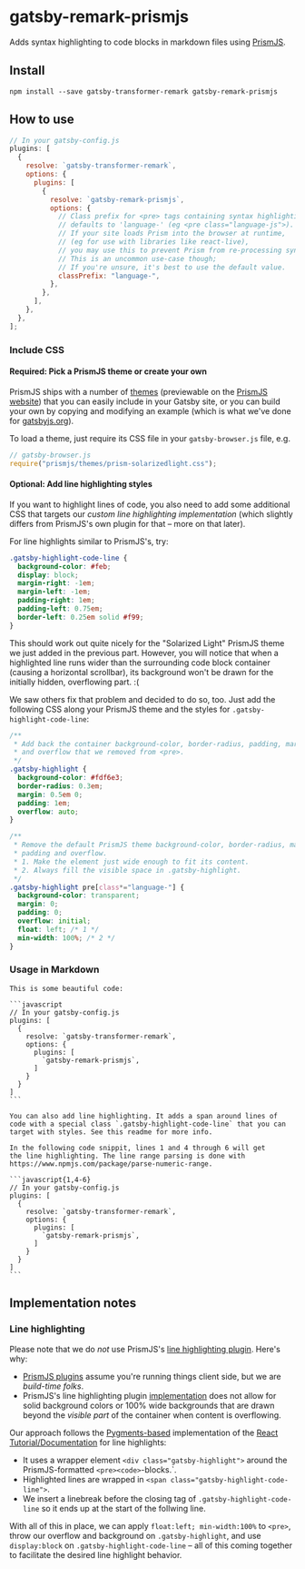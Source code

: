 # gatsby-remark-prismjs

Adds syntax highlighting to code blocks in markdown files using
[PrismJS](http://prismjs.com/).

## Install

`npm install --save gatsby-transformer-remark gatsby-remark-prismjs`

## How to use

```javascript
// In your gatsby-config.js
plugins: [
  {
    resolve: `gatsby-transformer-remark`,
    options: {
      plugins: [
        {
          resolve: `gatsby-remark-prismjs`,
          options: {
            // Class prefix for <pre> tags containing syntax highlighting;
            // defaults to 'language-' (eg <pre class="language-js">).
            // If your site loads Prism into the browser at runtime,
            // (eg for use with libraries like react-live),
            // you may use this to prevent Prism from re-processing syntax.
            // This is an uncommon use-case though;
            // If you're unsure, it's best to use the default value.
            classPrefix: "language-",
          },
        },
      ],
    },
  },
];
```

### Include CSS

#### Required: Pick a PrismJS theme or create your own

PrismJS ships with a number of [themes][5] (previewable on the [PrismJS
website][6]) that you can easily include in your Gatsby site, or you can build
your own by copying and modifying an example (which is what we've done for
[gatsbyjs.org](https://gatsbyjs.org)).

To load a theme, just require its CSS file in your `gatsby-browser.js` file, e.g.

```javascript
// gatsby-browser.js
require("prismjs/themes/prism-solarizedlight.css");
```

#### Optional: Add line highlighting styles

If you want to highlight lines of code, you also need to add some additional CSS
that targets our _custom line highlighting implementation_ (which slightly
differs from PrismJS's own plugin for that – more on that later).

For line highlights similar to PrismJS's, try:

```css
.gatsby-highlight-code-line {
  background-color: #feb;
  display: block;
  margin-right: -1em;
  margin-left: -1em;
  padding-right: 1em;
  padding-left: 0.75em;
  border-left: 0.25em solid #f99;
}
```

This should work out quite nicely for the "Solarized Light" PrismJS theme we
just added in the previous part. However, you will notice that when a
highlighted line runs wider than the surrounding code block container (causing a
horizontal scrollbar), its background won't be drawn for the initially hidden,
overflowing part. :(

We saw others fix that problem and decided to do so, too. Just add the following
CSS along your PrismJS theme and the styles for `.gatsby-highlight-code-line`:

```css
/**
 * Add back the container background-color, border-radius, padding, margin
 * and overflow that we removed from <pre>.
 */
.gatsby-highlight {
  background-color: #fdf6e3;
  border-radius: 0.3em;
  margin: 0.5em 0;
  padding: 1em;
  overflow: auto;
}

/**
 * Remove the default PrismJS theme background-color, border-radius, margin,
 * padding and overflow.
 * 1. Make the element just wide enough to fit its content.
 * 2. Always fill the visible space in .gatsby-highlight.
 */
.gatsby-highlight pre[class*="language-"] {
  background-color: transparent;
  margin: 0;
  padding: 0;
  overflow: initial;
  float: left; /* 1 */
  min-width: 100%; /* 2 */
}
```

### Usage in Markdown

    This is some beautiful code:

    ```javascript
    // In your gatsby-config.js
    plugins: [
      {
        resolve: `gatsby-transformer-remark`,
        options: {
          plugins: [
            `gatsby-remark-prismjs`,
          ]
        }
      }
    ]
    ```

    You can also add line highlighting. It adds a span around lines of
    code with a special class `.gatsby-highlight-code-line` that you can
    target with styles. See this readme for more info.

    In the following code snippit, lines 1 and 4 through 6 will get
    the line highlighting. The line range parsing is done with
    https://www.npmjs.com/package/parse-numeric-range.

    ```javascript{1,4-6}
    // In your gatsby-config.js
    plugins: [
      {
        resolve: `gatsby-transformer-remark`,
        options: {
          plugins: [
            `gatsby-remark-prismjs`,
          ]
        }
      }
    ]
    ```

## Implementation notes

### Line highlighting

Please note that we do _not_ use PrismJS's
[line highlighting plugin](http://prismjs.com/plugins/line-highlight/). Here's
why:

* [PrismJS plugins][3] assume you're running things client side, but we are
  _build-time folks_.
* PrismJS's line highlighting plugin [implementation][1] does not allow for
  solid background colors or 100% wide backgrounds that are drawn beyond the
  _visible part_ of the container when content is overflowing.

Our approach follows the [Pygments-based][2] implementation of the [React
Tutorial/Documentation][4] for line highlights:

* It uses a wrapper element `<div class="gatsby-highlight">` around the
  PrismJS-formatted `<pre><code>`-blocks.`.
* Highlighted lines are wrapped in `<span class="gatsby-highlight-code-line">`.
* We insert a linebreak before the closing tag of `.gatsby-highlight-code-line`
  so it ends up at the start of the follwing line.

With all of this in place, we can apply `float:left; min-width:100%` to `<pre>`,
throw our overflow and background on `.gatsby-highlight`, and use
`display:block` on `.gatsby-highlight-code-line` – all of this coming together
to facilitate the desired line highlight behavior.

[1]: https://github.com/PrismJS/prism/tree/8eb0ab6f76484ca47fa7acbf77657fab17b03ca7/plugins/line-highlight
[2]: https://github.com/facebook/react/blob/00ba97a354e841701b4b83983c3a3904895e7b87/docs/_config.yml#L10
[3]: http://prismjs.com/#plugins
[4]: https://facebook.github.io/react/tutorial/tutorial.html
[5]: https://github.com/PrismJS/prism/tree/1d5047df37aacc900f8270b1c6215028f6988eb1/themes
[6]: http://prismjs.com/
